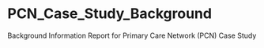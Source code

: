# PCN_Case_Study_Background
Background Information Report for Primary Care Network (PCN) Case Study
